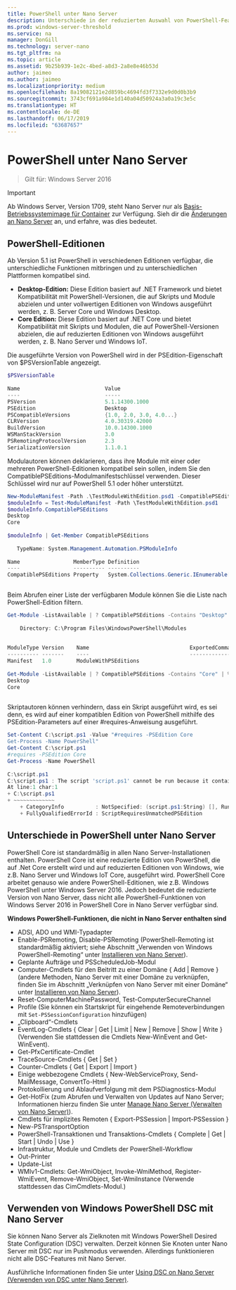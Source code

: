 ```yaml
---
title: PowerShell unter Nano Server
description: Unterschiede in der reduzierten Auswahl von PowerShell-Features unter Nano Server
ms.prod: windows-server-threshold
ms.service: na
manager: DonGill
ms.technology: server-nano
ms.tgt_pltfrm: na
ms.topic: article
ms.assetid: 9b25b939-1e2c-4bed-a8d3-2a8e8e46b53d
author: jaimeo
ms.author: jaimeo
ms.localizationpriority: medium
ms.openlocfilehash: 8a19082121e2d859bc4694fd3f7332e9d0d0b3b9
ms.sourcegitcommit: 3743cf691a984e1d140a04d50924a3a0a19c3e5c
ms.translationtype: HT
ms.contentlocale: de-DE
ms.lasthandoff: 06/17/2019
ms.locfileid: "63687657"
---
```

# <a name="powershell-on-nano-server"></a>PowerShell unter Nano Server

>Gilt für: Windows Server 2016
  
> [!IMPORTANT]
> Ab Windows Server, Version 1709, steht Nano Server nur als [Basis-Betriebssystemimage für Container](/virtualization/windowscontainers/quick-start/using-insider-container-images#install-base-container-image) zur Verfügung. Sieh dir die [Änderungen an Nano Server](nano-in-semi-annual-channel.md) an, und erfahre, was dies bedeutet. 
  
## <a name="powershell-editions"></a>PowerShell-Editionen   
  
Ab Version 5.1 ist PowerShell in verschiedenen Editionen verfügbar, die unterschiedliche Funktionen mitbringen und zu unterschiedlichen Plattformen kompatibel sind.  
  
- **Desktop-Edition:** Diese Edition basiert auf .NET Framework und bietet Kompatibilität mit PowerShell-Versionen, die auf Skripts und Module abzielen und unter vollwertigen Editionen von Windows ausgeführt werden, z. B. Server Core und Windows Desktop.  
- **Core Edition:** Diese Edition basiert auf .NET Core und bietet Kompatibilität mit Skripts und Modulen, die auf PowerShell-Versionen abzielen, die auf reduzierten Editionen von Windows ausgeführt werden, z. B. Nano Server und Windows IoT.  
  
Die ausgeführte Version von PowerShell wird in der PSEdition-Eigenschaft von $PSVersionTable angezeigt.  
```powershell  
$PSVersionTable  
  
Name                           Value  
----                           -----  
PSVersion                      5.1.14300.1000  
PSEdition                      Desktop  
PSCompatibleVersions           {1.0, 2.0, 3.0, 4.0...}  
CLRVersion                     4.0.30319.42000  
BuildVersion                   10.0.14300.1000  
WSManStackVersion              3.0  
PSRemotingProtocolVersion      2.3  
SerializationVersion           1.1.0.1  
```  
  
Modulautoren können deklarieren, dass ihre Module mit einer oder mehreren PowerShell-Editionen kompatibel sein sollen, indem Sie den CompatiblePSEditions-Modulmanifestschlüssel verwenden. Dieser Schlüssel wird nur auf PowerShell 5.1 oder höher unterstützt.  
```powershell  
New-ModuleManifest -Path .\TestModuleWithEdition.psd1 -CompatiblePSEditions Desktop,Core -PowerShellVersion 5.1  
$moduleInfo = Test-ModuleManifest -Path \TestModuleWithEdition.psd1  
$moduleInfo.CompatiblePSEditions  
Desktop  
Core  
  
$moduleInfo | Get-Member CompatiblePSEditions  
  
   TypeName: System.Management.Automation.PSModuleInfo  
  
Name                 MemberType Definition  
----                 ---------- ----------  
CompatiblePSEditions Property   System.Collections.Generic.IEnumerable[string] CompatiblePSEditions {get;}  
  
```  
Beim Abrufen einer Liste der verfügbaren Module können Sie die Liste nach PowerShell-Edition filtern.  
```powershell  
Get-Module -ListAvailable | ? CompatiblePSEditions -Contains "Desktop"  
  
    Directory: C:\Program Files\WindowsPowerShell\Modules  
  
  
ModuleType Version    Name                                ExportedCommands  
---------- -------    ----                                ----------------  
Manifest   1.0        ModuleWithPSEditions  
  
Get-Module -ListAvailable | ? CompatiblePSEditions -Contains "Core" | % CompatiblePSEditions  
Desktop  
Core  
  
```  
Skriptautoren können verhindern, dass ein Skript ausgeführt wird, es sei denn, es wird auf einer kompatiblen Edition von PowerShell mithilfe des PSEdition-Parameters auf einer #requires-Anweisung ausgeführt.  
```powershell  
Set-Content C:\script.ps1 -Value "#requires -PSEdition Core  
Get-Process -Name PowerShell"  
Get-Content C:\script.ps1  
#requires -PSEdition Core  
Get-Process -Name PowerShell  
  
C:\script.ps1  
C:\script.ps1 : The script 'script.ps1' cannot be run because it contained a "#requires" statement for PowerShell editions 'Core'. The edition of PowerShell that is required by the script does not match the currently running PowerShell Desktop edition.  
At line:1 char:1  
+ C:\script.ps1  
+ ~~~~~~~~~~~~~  
    + CategoryInfo          : NotSpecified: (script.ps1:String) [], RuntimeException  
    + FullyQualifiedErrorId : ScriptRequiresUnmatchedPSEdition  
```  
  
## <a name="differences-in-powershell-on-nano-server"></a>Unterschiede in PowerShell unter Nano Server  
PowerShell Core ist standardmäßig in allen Nano Server-Installationen enthalten. PowerShell Core ist eine reduzierte Edition von PowerShell, die auf .Net Core erstellt wird und auf reduzierten Editionen von Windows, wie z.B. Nano Server und Windows IoT Core, ausgeführt wird. PowerShell Core arbeitet genauso wie andere PowerShell-Editionen, wie z.B. Windows PowerShell unter Windows Server 2016. Jedoch bedeutet die reduzierte Version von Nano Server, dass nicht alle PowerShell-Funktionen von Windows Server 2016 in PowerShell Core in Nano Server verfügbar sind.  
  
  
**Windows PowerShell-Funktionen, die nicht in Nano Server enthalten sind**  
* ADSI, ADO und WMI-Typadapter   
* Enable-PSRemoting, Disable-PSRemoting (PowerShell-Remoting ist standardmäßig aktiviert; siehe Abschnitt „Verwenden von Windows PowerShell-Remoting“ unter [Installieren von Nano Server](Getting-Started-with-Nano-Server.md)).  
* Geplante Aufträge und PSScheduledJob-Modul   
* Computer-Cmdlets für den Beitritt zu einer Domäne { Add | Remove } (andere Methoden, Nano Server mit einer Domäne zu verknüpfen, finden Sie im Abschnitt „Verknüpfen von Nano Server mit einer Domäne“ unter [Installieren von Nano Server](Getting-Started-with-Nano-Server.md)).  
* Reset-ComputerMachinePassword, Test-ComputerSecureChannel   
* Profile (Sie können ein Startskript für eingehende Remoteverbindungen mit `Set-PSSessionConfiguration` hinzufügen)  
* „Clipboard“-Cmdlets   
* EventLog-Cmdlets { Clear | Get | Limit | New | Remove | Show | Write } (Verwenden Sie stattdessen die Cmdlets New-WinEvent and Get-WinEvent).   
* Get-PfxCertificate-Cmdlet   
* TraceSource-Cmdlets { Get | Set }   
* Counter-Cmdlets { Get | Export | Import }   
* Einige webbezogene Cmdlets { New-WebServiceProxy, Send-MailMessage, ConvertTo-Html }  
* Protokollierung und Ablaufverfolgung mit dem PSDiagnostics-Modul    
* Get-HotFix (zum Abrufen und Verwalten von Updates auf Nano Server; Informationen hierzu finden Sie unter [Manage Nano Server (Verwalten von Nano Server)](Manage-Nano-Server.md)).  
* Cmdlets für implizites Remoten { Export-PSSession | Import-PSSession }   
* New-PSTransportOption   
* PowerShell-Transaktionen und Transaktions-Cmdlets { Complete | Get | Start | Undo | Use }   
* Infrastruktur, Module und Cmdlets der PowerShell-Workflow   
* Out-Printer   
* Update-List   
* WMIv1-Cmdlets: Get-WmiObject, Invoke-WmiMethod, Register-WmiEvent, Remove-WmiObject, Set-WmiInstance (Verwende stattdessen das CimCmdlets-Modul.)   
  
## <a name="using-windows-powershell-desired-state-configuration-with-nano-server"></a>Verwenden von Windows PowerShell DSC mit Nano Server  
  
Sie können Nano Server als Zielknoten mit Windows PowerShell Desired State Configuration (DSC) verwalten. Derzeit können Sie Knoten unter Nano Server mit DSC nur im Pushmodus verwenden. Allerdings funktionieren nicht alle DSC-Features mit Nano Server.  
  
Ausführliche Informationen finden Sie unter [Using DSC on Nano Server (Verwenden von DSC unter Nano Server)](https://msdn.microsoft.com/powershell/dsc/nanoDsc).  
  
  


